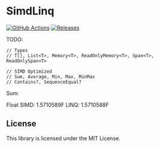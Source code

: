 # SimdLinq
[![GitHub Actions](https://github.com/Cysharp/SimdLinq/workflows/Build-Debug/badge.svg)](https://github.com/Cysharp/SimdLinq/actions) [![Releases](https://img.shields.io/github/release/Cysharp/SimdLinq.svg)](https://github.com/Cysharp/SimdLinq/releases)

TODO:

    // Types
    // T[], List<T>, Memory<T>, ReadOnlyMemory<T>, Span<T>, ReadOnlySpan<T>

    // SIMD Optimized
    // Sum, Average, Min, Max, MinMax
    // Contains?, SequenceEqual?


Sum:


Float
SIMD: 1.5710589F
LINQ: 1.5710588F


License
---
This library is licensed under the MIT License.
